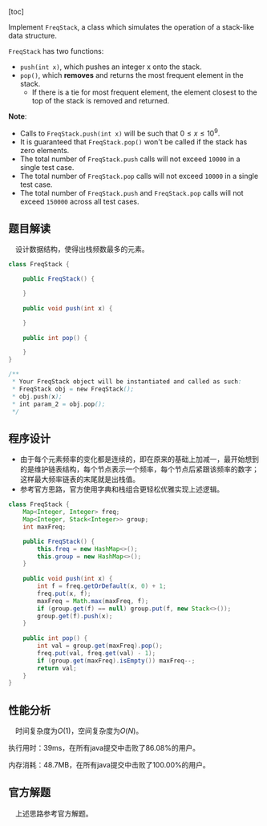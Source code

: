 [toc]

Implement `FreqStack`, a class which simulates the operation of a stack-like data structure.

`FreqStack` has two functions:

* `push(int x)`, which pushes an integer x onto the stack.
* `pop()`, which **removes** and returns the most frequent element in the stack.
  * If there is a tie for most frequent element, the element closest to the top of the stack is removed and returned.



**Note**:

* Calls to `FreqStack.push(int x)` will be such that $0 \le x \le 10^9$.
* It is guaranteed that `FreqStack.pop()` won't be called if the stack has zero elements.
* The total number of `FreqStack.push` calls will not exceed `10000` in a single test case.
* The total number of `FreqStack.pop` calls will not exceed `10000` in a single test case.
* The total number of `FreqStack.push` and `FreqStack.pop` calls will not exceed `150000` across all test cases.



## 题目解读

&emsp;设计数据结构，使得出栈频数最多的元素。

```java
class FreqStack {

    public FreqStack() {

    }
    
    public void push(int x) {

    }
    
    public int pop() {

    }
}

/**
 * Your FreqStack object will be instantiated and called as such:
 * FreqStack obj = new FreqStack();
 * obj.push(x);
 * int param_2 = obj.pop();
 */
```

## 程序设计

* 由于每个元素频率的变化都是连续的，即在原来的基础上加减一，最开始想到的是维护链表结构，每个节点表示一个频率，每个节点后紧跟该频率的数字；这样最大频率链表的末尾就是出栈值。
* 参考官方思路，官方使用字典和栈组合更轻松优雅实现上述逻辑。

```java
class FreqStack {
    Map<Integer, Integer> freq;
    Map<Integer, Stack<Integer>> group;
    int maxFreq;

    public FreqStack() {
        this.freq = new HashMap<>();
        this.group = new HashMap<>();
    }
    
    public void push(int x) {
        int f = freq.getOrDefault(x, 0) + 1;
        freq.put(x, f);
        maxFreq = Math.max(maxFreq, f);
        if (group.get(f) == null) group.put(f, new Stack<>());
        group.get(f).push(x);
    }
    
    public int pop() {
        int val = group.get(maxFreq).pop();
        freq.put(val, freq.get(val) - 1);
        if (group.get(maxFreq).isEmpty()) maxFreq--;
        return val;
    }
}
```

## 性能分析

&emsp;时间复杂度为$O(1)$，空间复杂度为$O(N)$。

执行用时：39ms，在所有java提交中击败了86.08%的用户。

内存消耗：48.7MB，在所有java提交中击败了100.00%的用户。

## 官方解题

&emsp;上述思路参考官方解题。